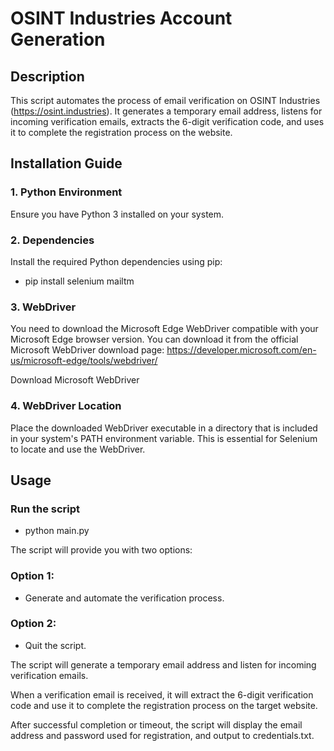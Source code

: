 # OSINT Industries Account Generation

## Description
This script automates the process of email verification on OSINT Industries (https://osint.industries). It generates a temporary email address, listens for incoming verification emails, extracts the 6-digit verification code, and uses it to complete the registration process on the website.

## Installation Guide
### 1. Python Environment
Ensure you have Python 3 installed on your system.

### 2. Dependencies
Install the required Python dependencies using pip:
- pip install selenium mailtm

### 3. WebDriver
You need to download the Microsoft Edge WebDriver compatible with your Microsoft Edge browser version. You can download it from the official Microsoft WebDriver download page:
https://developer.microsoft.com/en-us/microsoft-edge/tools/webdriver/

Download Microsoft WebDriver
### 4. WebDriver Location
Place the downloaded WebDriver executable in a directory that is included in your system's PATH environment variable. This is essential for Selenium to locate and use the WebDriver.

## Usage
### Run the script
- python main.py

The script will provide you with two options:

### Option 1: 
- Generate and automate the verification process.
### Option 2: 
- Quit the script.

The script will generate a temporary email address and listen for incoming verification emails.

When a verification email is received, it will extract the 6-digit verification code and use it to complete the registration process on the target website.

After successful completion or timeout, the script will display the email address and password used for registration, and output to credentials.txt.
